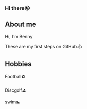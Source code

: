 ### Hi there:stuck_out_tongue:

## About me

Hi, I´m Benny

These are my first steps on GitHub.:+1:

## Hobbies
Football:soccer:

Discgolf:golf:

swim:swimmer:


